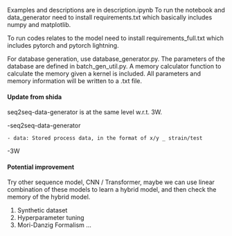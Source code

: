 Examples and descriptions are in description.ipynb
To run the notebook and data_generator need to install requirements.txt which basically includes numpy and matplotlib.

To run codes relates to the model need to install requirements_full.txt which includes pytorch and pytorch lightning.

For database generation, use database_generator.py. The parameters of the database are defined in batch_gen_util.py. A memory calculator function to calculate the memory given a kernel is included. All parameters and memory information will be written to a .txt file.

#### Update from shida

seq2seq-data-generator is at the same level w.r.t. 3W.

-seq2seq-data-generator

    - data: Stored process data, in the format of x/y _ strain/test

-3W

#### Potential improvement

Try other sequence model, CNN / Transformer, maybe we can use linear combination of these models to learn a hybrid model, and then check the memory of the hybrid model.



1. Synthetic dataset
2. Hyperparameter tuning
3. Mori-Danzig Formalism ...
